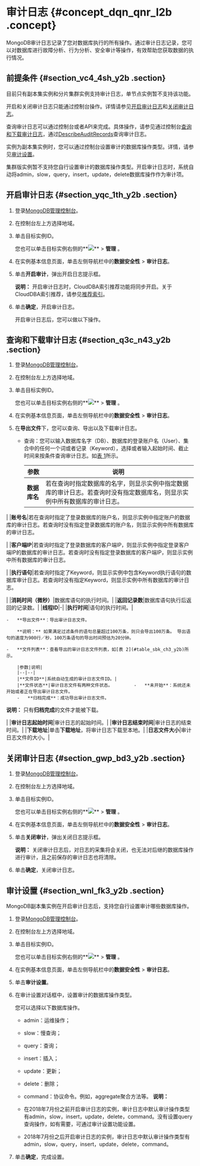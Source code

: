 # 审计日志 {#concept_dqn_qnr_l2b .concept}

MongoDB审计日志记录了您对数据库执行的所有操作。通过审计日志记录，您可以对数据库进行故障分析、行为分析、安全审计等操作，有效帮助您获取数据的执行情况。

## 前提条件 {#section_vc4_4sh_y2b .section}

目前只有副本集实例和分片集群实例支持审计日志，单节点实例暂不支持该功能。

开启和关闭审计日志只能通过控制台操作。详情请参见[开启审计日志](#section_yqc_1th_y2b)和[关闭审计日志](#section_gwp_bd3_y2b)。

查询审计日志可以通过控制台或者API来完成。具体操作，请参见通过控制台[查询和下载审计日志](#section_q3c_n43_y2b)，通过[DescribeAuditRecords](https://help.aliyun.com/document_detail/62158.html)查询审计日志。

实例为副本集实例时，您可以通过控制台设置审计的数据库操作类型。详情，请参见[审计设置](#section_wnl_fk3_y2b)。

集群版实例暂不支持您自行设置审计的数据库操作类型。开启审计日志时，系统自动将admin，slow，query，insert，update，delete数据库操作作为审计项。

## 开启审计日志 {#section_yqc_1th_y2b .section}

1.  登录[MongoDB管理控制台](https://mongodb.console.aliyun.com/#/mongodb/list)。
2.  在控制台左上方选择地域。
3.  单击目标实例ID。

    您也可以单击目标实例右侧的**![](http://static-aliyun-doc.oss-cn-hangzhou.aliyuncs.com/assets/img/6736/153544201710389_zh-CN.png)** \> **管理** 。

4.  在实例基本信息页面，单击左侧导航栏中的**数据安全性** \> **审计日志**。
5.  单击**开启审计**，弹出开启日志提示框。

    **说明：** 开启审计日志时，CloudDBA索引推荐功能将同步开启。关于CloudDBA索引推荐，请参见[推荐索引](https://help.aliyun.com/document_detail/73915.html)。

6.  单击**确定**，开启审计日志。

    开启审计日志后，您可以做以下操作。


## 查询和下载审计日志 {#section_q3c_n43_y2b .section}

1.  登录[MongoDB管理控制台](https://mongodb.console.aliyun.com/#/mongodb/list)。
2.  在控制台左上方选择地域。
3.  单击目标实例ID。

    您也可以单击目标实例右侧的**![](http://static-aliyun-doc.oss-cn-hangzhou.aliyuncs.com/assets/img/6736/153544201710389_zh-CN.png)** \> **管理** 。

4.  在实例基本信息页面，单击左侧导航栏中的**数据安全性** \> **审计日志**。
5.  在**导出文件**下，您可以查询、导出以及下载审计日志。
    -   查询：您可以输入数据库名字（DB）、数据库的登录账户名（User）、集合中的任何一个词或者记录（Keyword），选择或者输入起始时间、截止时间来按条件查询审计日志。如[表 1](#table_blc_133_y2b)所示。

        |参数|说明|
        |--|--|
        |**数据库名**|若在查询时指定数据库的名字，则显示实例中指定数据库的审计日志。若查询时没有指定数据库名，则显示实例中所有数据库的审计日志。

|
        |**账号名**|若在查询时指定了登录数据库的账户名，则显示实例中指定账户的数据库的审计日志。若查询时没有指定登录数据库的账户名，则显示实例中所有数据库的审计日志。

|
        |**客户端IP**|若查询时指定了登录数据库的客户端IP，则显示实例中指定登录客户端IP的数据库的审计日志。若查询时没有指定登录数据库的客户端IP，则显示实例中所有数据库的审计日志。

|
        |**执行语句**|若查询时指定了Keyword，则显示实例中包含Keyword执行语句的数据库审计日志。若查询时没有指定Keyword，则显示实例中所有数据库的审计日志。

|
        |**消耗时间（微秒）**|数据库语句的执行时间。|
        |**返回记录数**|数据库语句执行后返回的记录数。|
        |**线程ID**|-|
        |**执行时间**|语句的执行时间。|

    -   **导出文件**：导出审计日志文件。

        **说明：** 如果满足过滤条件的语句总量超过100万条，则只会导出100万条。 导出语句的速度为900行／秒，100万条语句的导出时间预估为20分钟。

    -   **文件列表**：查看导出的审计日志文件列表，如[表 2](#table_sbk_ch3_y2b)所示。

        |参数|说明|
        |--|--|
        |**文件ID**|系统自动生成的审计日志文件ID。|
        |**文件状态**|审计日志文件有两种文件状态。        -   **未开始**：系统还未开始或者正在导出审计日志文件。
        -   **归档完成**：成功导出审计日志文件。

**说明：** 只有**归档完成**的文件才能被下载。

|
        |**审计日志起始时间**|审计日志的起始时间。|
        |**审计日志结束时间**|审计日志的结束时间。|
        |**下载地址**|单击**下载地址**，将审计日志下载至本地。|
        |**日志文件大小**|审计日志文件的大小。|


## 关闭审计日志 {#section_gwp_bd3_y2b .section}

1.  登录[MongoDB管理控制台](https://mongodb.console.aliyun.com/#/mongodb/list)。
2.  在控制台左上方选择地域。
3.  单击目标实例ID。

    您也可以单击目标实例右侧的**![](http://static-aliyun-doc.oss-cn-hangzhou.aliyuncs.com/assets/img/6736/153544201710389_zh-CN.png)** \> **管理** 。

4.  在实例基本信息页面，单击左侧导航栏中的**数据安全性** \> **审计日志**。
5.  单击**关闭审计**，弹出关闭日志提示框。

    **说明：** 关闭审计日志后，对日志的采集将会关闭，也无法对后继的数据库操作进行审计，且之前保存的审计日志也将清除。

6.  单击**确定**，关闭审计日志。

## 审计设置 {#section_wnl_fk3_y2b .section}

MongoDB副本集实例在开启审计日志后，支持您自行设置审计哪些数据库操作。

1.  登录[MongoDB管理控制台](https://mongodb.console.aliyun.com/#/mongodb/list)。
2.  在控制台左上方选择地域。
3.  单击目标实例ID。

    您也可以单击目标实例右侧的**![](http://static-aliyun-doc.oss-cn-hangzhou.aliyuncs.com/assets/img/6736/153544201710389_zh-CN.png)** \> **管理** 。

4.  在实例基本信息页面，单击左侧导航栏中的**数据安全性** \> **审计日志**。
5.  单击**审计设置**。
6.  在审计设置对话框中，设置审计的数据库操作类型。

    您可以选择以下数据库操作。

    -   admin：运维操作；
    -   slow：慢查询；
    -   query：查询；
    -   insert：插入；
    -   update：更新；
    -   delete：删除；
    -   command：协议命令。例如，aggregate聚合方法等。
    **说明：** 

    -   在2018年7月份之前开启审计日志的实例，审计日志中默认审计操作类型有admin，slow，insert，update，delete，command。没有设置query查询操作，如有需要，可通过审计设置功能设置。
    -   2018年7月份之后开启审计日志的实例，审计日志中默认审计操作类型有admin，slow，query，insert，update，delete，command。
7.  单击**确定**，完成设置。


